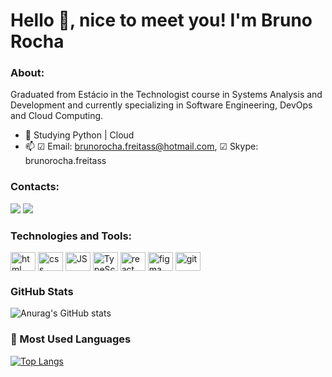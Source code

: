# Hello 👋, nice to meet you! I'm Bruno Rocha

### About:
Graduated from Estácio in the Technologist course in Systems Analysis and Development and currently specializing in Software Engineering, DevOps and Cloud Computing.

- 🌱 Studying Python | Cloud
- 📫 ☑ Email: brunorocha.freitass@hotmail.com, ☑ Skype: brunorocha.freitass 

### Contacts:
<a href="https://www.linkedin.com/in/bruno-rocha-545b7a266/" target="_blank"><img src="https://img.shields.io/badge/LinkedIn-0077B5?style=for-the-badge&logo=linkedin&logoColor=white" target="_blank"></a>
<a href="mailto:brunorocha.freitass@hotmail.com" target="_blank"><img src="https://img.shields.io/badge/Microsoft_Outlook-0078D4?style=for-the-badge&logo=microsoft-outlook&logoColor=white" target="_blank"></a>

### Technologies and Tools:
<div>    
<img align="center" alt="html" width="40" height="30" src="https://cdn.jsdelivr.net/gh/devicons/devicon/icons/html5/html5-original.svg" /> 
<img align="center" alt="css" width="40" height="30" src="https://cdn.jsdelivr.net/gh/devicons/devicon/icons/css3/css3-original.svg" /> <img align="center" alt="JS" width="40" height="30" src="https://cdn.jsdelivr.net/gh/devicons/devicon/icons/javascript/javascript-original.svg" />
<img align="center" alt="TypeScript" width="40" height="30" src="https://cdn.jsdelivr.net/gh/devicons/devicon/icons/typescript/typescript-original.svg" />          
<img align="center" alt="react" width="40" height="30" src="https://cdn.jsdelivr.net/gh/devicons/devicon/icons/react/react-original.svg" />     
<img align="center" alt="figma" width="40" height="30" src="https://cdn.jsdelivr.net/gh/devicons/devicon/icons/figma/figma-original.svg" />  
<img align="center" alt="git" width="40" height="30" src="https://cdn.jsdelivr.net/gh/devicons/devicon/icons/git/git-original.svg" />   </div>        

### GitHub Stats
![Anurag's GitHub stats](https://github-readme-stats.vercel.app/api?username=brunorocha-dev&show_icons=true&theme=dark)
### 🏴 Most Used Languages
[![Top Langs](https://github-readme-stats.vercel.app/api/top-langs/?username=brunorocha-dev&hide_progress=true&theme=dark)](https://github.com/brunorocha-dev/github-readme-stats)
